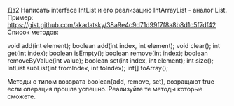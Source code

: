 Дз2
Написать interface IntList и его реализацию IntArrayList - аналог List<Integer>.
Пример:
https://gist.github.com/akadatsky/38a9e4c9d71d99f7f8a8b8d1c5f7df42
Список методов:

  void add(int element);
  boolean add(int index, int element);
  void clear();
  int get(int index);
  boolean isEmpty();
  boolean remove(int index);
  boolean removeByValue(int value);
  boolean set(int index, int element);
  int size();
  IntList subList(int fromIndex, int toIndex);
  int[] toArray();

Методы с типом возврата boolean(add, remove, set), возращают true если операция прошла успешно.
Реализуйте те методы которые сможете.
